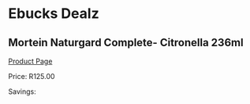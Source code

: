 
# Ebucks Dealz
## Mortein Naturgard Complete- Citronella 236ml
[Product Page](https://www.ebucks.com/web/shop/productSelected.do?prodId=1170312158&catId=994900921)

Price: R125.00

Savings: 


	